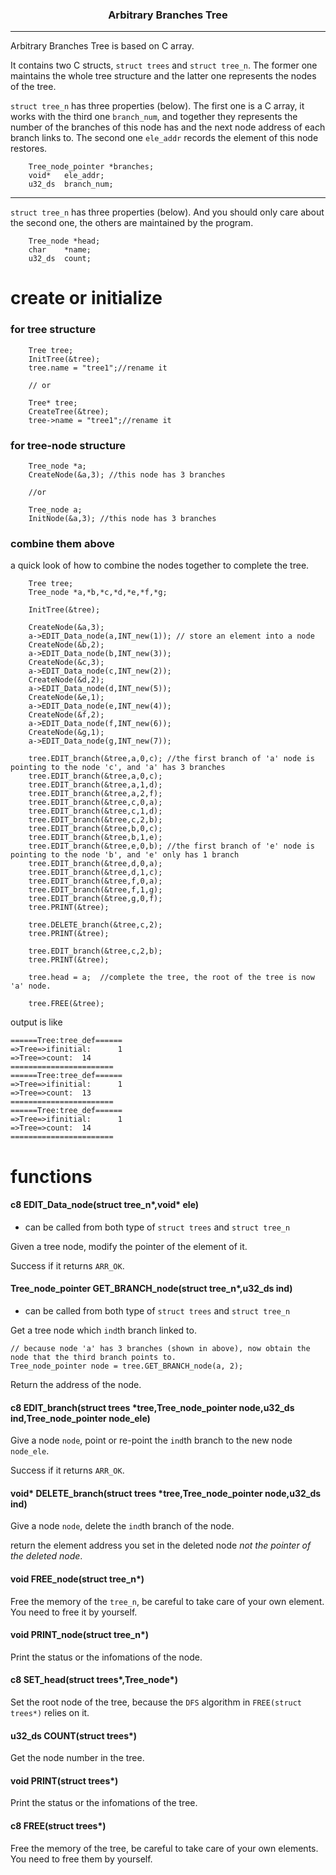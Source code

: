 <h3 align="center">Arbitrary Branches Tree</h3>

---

<p align="left">Arbitrary Branches Tree is based on C array.</p>

It contains two C structs, `struct trees` and `struct tree_n`. The former one maintains the whole tree structure and the latter one represents the nodes of the tree.

`struct tree_n` has three properties (below). The first one is a C array, it works with the third one `branch_num`, and together they represents the number of the branches of this node has and the next node address of each branch links to. The second one `ele_addr` records the element of this node restores.
```clike
	Tree_node_pointer *branches;
	void*	ele_addr; 
    u32_ds	branch_num;
```

---

`struct tree_n` has three properties (below). And you should only care about the second one, the others are maintained by the program.
```clike
	Tree_node *head;
	char	*name;
	u32_ds	count;
```

# create or initialize

### for tree structure
```clike
    Tree tree;
    InitTree(&tree);
    tree.name = "tree1";//rename it

    // or

    Tree* tree;
    CreateTree(&tree);
    tree->name = "tree1";//rename it
```

### for tree-node structure
```clike
	Tree_node *a;
    CreateNode(&a,3); //this node has 3 branches

    //or 

    Tree_node a;
    InitNode(&a,3); //this node has 3 branches
```

### combine them above
a quick look of how to combine the nodes together to complete the tree.
```clike
	Tree tree;
	Tree_node *a,*b,*c,*d,*e,*f,*g;
	
	InitTree(&tree);
	
	CreateNode(&a,3);
	a->EDIT_Data_node(a,INT_new(1)); // store an element into a node
	CreateNode(&b,2);
	a->EDIT_Data_node(b,INT_new(3));
	CreateNode(&c,3);
	a->EDIT_Data_node(c,INT_new(2));
	CreateNode(&d,2);
	a->EDIT_Data_node(d,INT_new(5));
	CreateNode(&e,1);
	a->EDIT_Data_node(e,INT_new(4));
	CreateNode(&f,2);
	a->EDIT_Data_node(f,INT_new(6));
	CreateNode(&g,1);
	a->EDIT_Data_node(g,INT_new(7));
	
	tree.EDIT_branch(&tree,a,0,c); //the first branch of 'a' node is pointing to the node 'c', and 'a' has 3 branches
	tree.EDIT_branch(&tree,a,0,c);
	tree.EDIT_branch(&tree,a,1,d);
	tree.EDIT_branch(&tree,a,2,f);
	tree.EDIT_branch(&tree,c,0,a);
	tree.EDIT_branch(&tree,c,1,d);
	tree.EDIT_branch(&tree,c,2,b);
	tree.EDIT_branch(&tree,b,0,c);
	tree.EDIT_branch(&tree,b,1,e);
	tree.EDIT_branch(&tree,e,0,b); //the first branch of 'e' node is pointing to the node 'b', and 'e' only has 1 branch
	tree.EDIT_branch(&tree,d,0,a);
	tree.EDIT_branch(&tree,d,1,c);
	tree.EDIT_branch(&tree,f,0,a);
	tree.EDIT_branch(&tree,f,1,g);
	tree.EDIT_branch(&tree,g,0,f);
	tree.PRINT(&tree);

	tree.DELETE_branch(&tree,c,2);
	tree.PRINT(&tree);

	tree.EDIT_branch(&tree,c,2,b);
	tree.PRINT(&tree);

	tree.head = a;  //complete the tree, the root of the tree is now 'a' node.
	
	tree.FREE(&tree);
```
output is like
```clike
======Tree:tree_def======
=>Tree=>ifinitial:      1
=>Tree=>count:  14
=======================
======Tree:tree_def======
=>Tree=>ifinitial:      1
=>Tree=>count:  13
=======================
======Tree:tree_def======
=>Tree=>ifinitial:      1
=>Tree=>count:  14
=======================
```


# functions

#### c8 EDIT_Data_node(struct tree_n*,void* ele)

- can be called from both type of `struct trees` and `struct tree_n`

Given a tree node, modify the pointer of the element of it.

Success if it returns `ARR_OK`.

#### Tree_node_pointer GET_BRANCH_node(struct tree_n*,u32_ds ind)

- can be called from both type of `struct trees` and `struct tree_n`

Get a tree node which `ind`th branch linked to.
```clike
// because node 'a' has 3 branches (shown in above), now obtain the node that the third branch points to.
Tree_node_pointer node = tree.GET_BRANCH_node(a, 2);
```

Return the address of the node.

#### c8 EDIT_branch(struct trees *tree,Tree_node_pointer node,u32_ds ind,Tree_node_pointer node_ele)

Give a node `node`, point or re-point the `ind`th branch to the new node `node_ele`.

Success if it returns `ARR_OK`.

#### void* DELETE_branch(struct trees *tree,Tree_node_pointer node,u32_ds ind)

Give a node `node`, delete the `ind`th branch of the node.

return the element address you set in the deleted node *not the pointer of the deleted node*.

#### void FREE_node(struct tree_n*)

Free the memory of the `tree_n`, be careful to take care of your own element. You need to free it by yourself.

#### void PRINT_node(struct tree_n*)

Print the status or the infomations of the node.

#### c8 SET_head(struct trees*,Tree_node*)

Set the root node of the tree, because the `DFS` algorithm in `FREE(struct trees*)` relies on it.

#### u32_ds COUNT(struct trees*)

Get the node number in the tree.

#### void PRINT(struct trees*)

Print the status or the infomations of the tree.

#### c8 FREE(struct trees*)

Free the memory of the tree, be careful to take care of your own elements. You need to free them by yourself.
